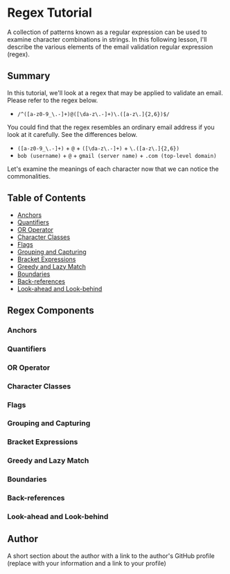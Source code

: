 # Regex Tutorial

A collection of patterns known as a regular expression can be used to examine character combinations in strings. In this following lesson, I'll describe the various elements of the email validation regular expression (regex).

## Summary

In this tutorial, we'll look at a regex that may be applied to validate an email. Please refer to the regex below.

* `/^([a-z0-9_\.-]+)@([\da-z\.-]+)\.([a-z\.]{2,6})$/`

You could find that the regex resembles an ordinary email address if you look at it carefully. See the differences below.

* `([a-z0-9_\.-]+)` + `@` + `([\da-z\.-]+)` + `\.([a-z\.]{2,6})`
* `bob (username)` + `@` + `gmail (server name)` + `.com (top-level domain)`

Let's examine the meanings of each character now that we can notice the commonalities.

## Table of Contents

- [Anchors](#anchors)
- [Quantifiers](#quantifiers)
- [OR Operator](#or-operator)
- [Character Classes](#character-classes)
- [Flags](#flags)
- [Grouping and Capturing](#grouping-and-capturing)
- [Bracket Expressions](#bracket-expressions)
- [Greedy and Lazy Match](#greedy-and-lazy-match)
- [Boundaries](#boundaries)
- [Back-references](#back-references)
- [Look-ahead and Look-behind](#look-ahead-and-look-behind)

## Regex Components

### Anchors

### Quantifiers

### OR Operator

### Character Classes

### Flags

### Grouping and Capturing

### Bracket Expressions

### Greedy and Lazy Match

### Boundaries

### Back-references

### Look-ahead and Look-behind

## Author

A short section about the author with a link to the author's GitHub profile (replace with your information and a link to your profile)
